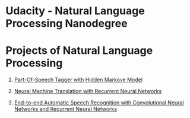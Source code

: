 # Udacity - Natural Language Processing Nanodegree

# Projects of Natural Language Processing

1. [Part-Of-Speech Tagger with Hidden Markove Model](https://github.com/zxr445116086/Udacity_NLP_nanodegree/tree/master/proj1-hmm-tagger)

2. [Neural Machine Translation with Recurrent Neural Networks](https://github.com/zxr445116086/Udacity_NLP_nanodegree/tree/master/proj2-machine-translation)

3. [End-to-end Automatic Speech Recognition with Convolutional Neural Networks and Recurrent Neural Networks](https://github.com/zxr445116086/Udacity_NLP_nanodegree/tree/master/proj3-end-to-end-asr)
